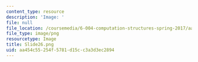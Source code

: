 ```yaml
---
content_type: resource
description: 'Image: '
file: null
file_location: /coursemedia/6-004-computation-structures-spring-2017/aa454c55254f5781d15cc3a3d3ec2894_Slide26.png
file_type: image/png
resourcetype: Image
title: Slide26.png
uid: aa454c55-254f-5781-d15c-c3a3d3ec2894
---
```


